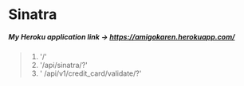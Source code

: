 # Sinatra
##### My Heroku application link ->  https://amigokaren.herokuapp.com/
> 1. '/' 
> 2. '/api/sinatra/?' 
> 3. ' /api/v1/credit_card/validate/?'
